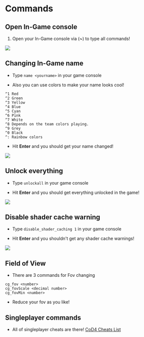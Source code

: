 # Commands

## Open In-Game console

1. Open your In-Game console via (**~**) to type all commands!

![](/img/keyboard.png)


## Changing In-Game name

- Type `name <yourname>` in your game console

- Also you can use colors to make your name looks cool!
```
^1 Red
^2 Green
^3 Yellow
^4 Blue
^5 Cyan
^6 Pink
^7 White
^8 Depends on the team colors playing.
^9 Grey
^0 Black
^: Rainbow colors
```

- Hit **Enter** and you should get your name changed!

![](/img/name.png)

## Unlock everything

- Type `unlockall` in your game console

- Hit **Enter** and you should get everything unlocked in the game!

![](/img/unlockall.png)

## Disable shader cache warning

- Type `disable_shader_caching 1` in your game console

- Hit **Enter** and you shouldn't get any shader cache warnings!

![](/img/disable_shader_caching.png)

## Field of View

- There are 3 commands for Fov changing

```
cg_fov <number>
cg_fovScale <decimal number>
cg_fovMin <number>
```

- Reduce your fov as you like!

## Singleplayer commands

- All of singleplayer cheats are there! [CoD4 Cheats List](https://www.liveabout.com/cod-4-cheats-pc-3401820)